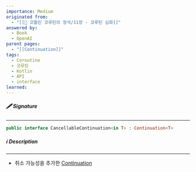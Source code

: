 ```yaml
---
importance: Medium
originated from:
  - "[[📘 코틀린 코루틴의 정석/11장 - 코루틴 심화]]"
answered by:
  - Book
  - OpenAI
parent pages:
  - "[[Continuation]]"
tags:
  - Coroutine
  - 코루틴
  - Kotlin
  - API
  - interface
learned:
---
```

##### 🖋️ Signature
---
```Kotlin
public interface CancellableContinuation<in T> : Continuation<T>
```

##### ℹ️ Description
---
- 취소 가능성을 추가한 [Continuation](Continuation.md)
